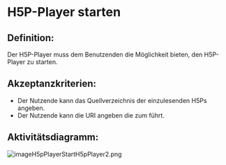 # H5P-Player starten


## Definition:

Der H5P-Player muss dem Benutzenden die Möglichkeit bieten,
den H5P-Player zu starten.


## Akzeptanzkriterien:

- Der Nutzende kann das Quellverzeichnis der einzulesenden H5Ps angeben.
- Der Nutzende kann die URI angeben die zum [](Verzeichnis-zum-Abspielen-der-H5Ps.md) führt.


## Aktivitätsdiagramm:

![imageH5pPlayerStartH5pPlayer2.png](imageH5pPlayerStartH5pPlayer2.png)
